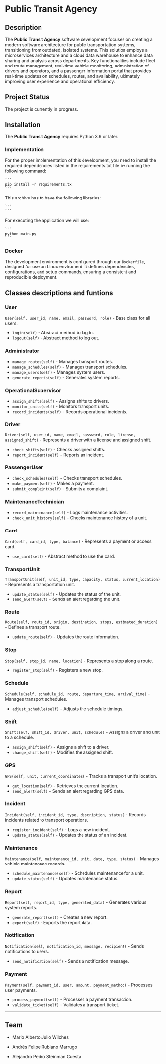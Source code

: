 # Public Transit Agency

## Description

The **Public Transit Agency** software development focuses on creating a modern software architecture for public transportation systems, transitioning from outdated, isolated systems. This solution employs a microservices architecture and a cloud data warehouse to enhance data sharing and analysis across departments. Key functionalities include fleet and route management, real-time vehicle monitoring, administration of drivers and operators, and a passenger information portal that provides real-time updates on schedules, routes, and availability, ultimately improving user experience and operational efficiency.

## Project Status

The project is currently in progress.

## Installation  

The **Public Transit Agency** requires Python 3.9 or later.

### **Implementation**

For the proper implementation of this development, you need to install the required dependencies listed in the requirements.txt file by running the following command:

    ```
    pip install -r requirements.tx
    ```
    
This archive has to have the following libraries:

    ```
    ```
For executing the application we will use:

    ```
    python main.py
    ```

### **Docker**

The development environment is configured through our `Dockerfile`, designed for use on Linux enviroment. It defines dependencies, configurations, and setup commands, ensuring a consistent and reproducible deployment.

## Classes descriptions and funtions
### **User**
`User(self, user_id, name, email, password, role)` - Base class for all users.
- `login(self)` - Abstract method to log in.
- `logout(self)` - Abstract method to log out.

### **Administrator**
- `manage_routes(self)` - Manages transport routes.
- `manage_schedules(self)` - Manages transport schedules.
- `manage_users(self)` - Manages system users.
- `generate_reports(self)` - Generates system reports.

### **OperationalSupervisor**
- `assign_shifts(self)` - Assigns shifts to drivers.
- `monitor_units(self)` - Monitors transport units.
- `record_incidents(self)` - Records operational incidents.

### **Driver**
`Driver(self, user_id, name, email, password, role, license, assigned_shift)` - Represents a driver with a license and assigned shift.
- `check_shifts(self)` - Checks assigned shifts.
- `report_incident(self)` - Reports an incident.

### **PassengerUser**
- `check_schedules(self)` - Checks transport schedules.
- `make_payment(self)` - Makes a payment.
- `submit_complaint(self)` - Submits a complaint.

### **MaintenanceTechnician**
- `record_maintenance(self)` - Logs maintenance activities.
- `check_unit_history(self)` - Checks maintenance history of a unit.

### **Card**
`Card(self, card_id, type, balance)` - Represents a payment or access card.
- `use_card(self)` - Abstract method to use the card.

### **TransportUnit**
`TransportUnit(self, unit_id, type, capacity, status, current_location)` - Represents a transportation unit.
- `update_status(self)` - Updates the status of the unit.
- `send_alert(self)` - Sends an alert regarding the unit.

### **Route**
`Route(self, route_id, origin, destination, stops, estimated_duration)` - Defines a transport route.
- `update_route(self)` - Updates the route information.

### **Stop**
`Stop(self, stop_id, name, location)` - Represents a stop along a route.
- `register_stop(self)` - Registers a new stop.

### **Schedule**
`Schedule(self, schedule_id, route, departure_time, arrival_time)` - Manages transport schedules.
- `adjust_schedule(self)` - Adjusts the schedule timings.

### **Shift**
`Shift(self, shift_id, driver, unit, schedule)` - Assigns a driver and unit to a schedule.
- `assign_shift(self)` - Assigns a shift to a driver.
- `change_shift(self)` - Modifies the assigned shift.

### **GPS**
`GPS(self, unit, current_coordinates)` - Tracks a transport unit’s location.
- `get_location(self)` - Retrieves the current location.
- `send_alert(self)` - Sends an alert regarding GPS data.

### **Incident**
`Incident(self, incident_id, type, description, status)` - Records incidents related to transport operations.
- `register_incident(self)` - Logs a new incident.
- `update_status(self)` - Updates the status of an incident.

### **Maintenance**
`Maintenance(self, maintenance_id, unit, date, type, status)` - Manages vehicle maintenance records.
- `schedule_maintenance(self)` - Schedules maintenance for a unit.
- `update_status(self)` - Updates maintenance status.

### **Report**
`Report(self, report_id, type, generated_data)` - Generates various system reports.
- `generate_report(self)` - Creates a new report.
- `export(self)` - Exports the report data.

### **Notification**
`Notification(self, notification_id, message, recipient)` - Sends notifications to users.
- `send_notification(self)` - Sends a notification message.

### **Payment**
`Payment(self, payment_id, user, amount, payment_method)` - Processes user payments.
- `process_payment(self)` - Processes a payment transaction.
- `validate_ticket(self)` - Validates a transport ticket.
---


## Team

- Mario Alberto Julio Wilches

- Andrés Felipe Rubiano Marrugo

- Alejandro Pedro Steinman Cuesta
